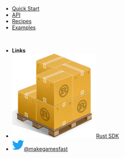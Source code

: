 - [Quick Start](/quick-start)
- [API](/api)
- [Recipes](/recipes)
- [Examples](/examples)

<br />

- **Links**
- [![Rust SDK](_media/cargo.png ':size=16x16')Rust SDK](https://crates.io/crates/turbo-genesis-sdk)
- [![Twitter](_media/twitter.svg)@makegamesfast](https://twitter.com/makegamesfast)


